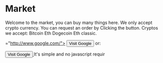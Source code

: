 <!DOCTYPE html>
<html>
<body>

<h1>Market</h1>
<p>Welcome to the market, you can buy many things here.
 We only accept crypto currency. You can request an order by
Clicking the button.
Cryptos we accept:
Bitcoin
Eth
Dogecoin
Eth classic.
</p>
</body>
</html>

="http://www.google.com/">
   <button>Visit Google</button>
</a>
or:

<a href="http://www.google.com/">
   <input type="button" value="Visit Google" />
</a>
It's simple and no javascript requir
